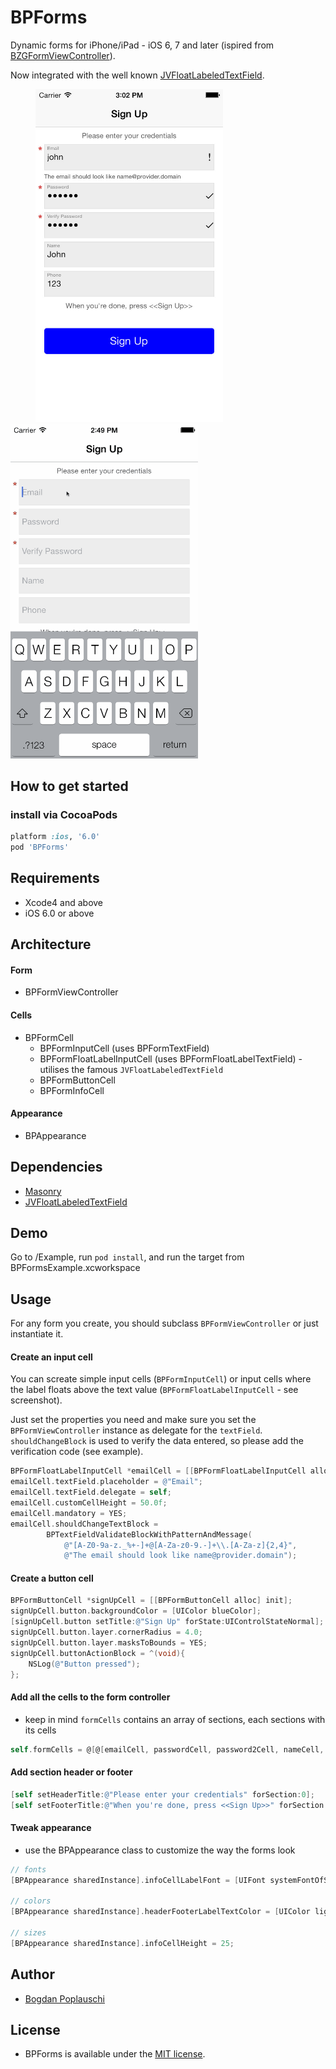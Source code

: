 BPForms
=======

Dynamic forms for iPhone/iPad - iOS 6, 7 and later (ispired from [BZGFormViewController](https://github.com/benzguo/BZGFormViewController)).

Now integrated with the well known [JVFloatLabeledTextField](https://github.com/jverdi/JVFloatLabeledTextField).

<p align="left" >
  <img src="BPForms.jpeg" title="BPForms demo image" float=left width=300 hspace=40>
  <img src="BPForms.gif" title="BPForms demo" float=right width=300>
</p>

## How to get started

### install via CocoaPods
```ruby
platform :ios, '6.0'
pod 'BPForms'
```

## Requirements

- Xcode4 and above
- iOS 6.0 or above

## Architecture

#### Form
- BPFormViewController

#### Cells
- BPFormCell
  - BPFormInputCell (uses BPFormTextField)
  - BPFormFloatLabelInputCell (uses BPFormFloatLabelTextField) - utilises the famous `JVFloatLabeledTextField`
  - BPFormButtonCell
  - BPFormInfoCell

#### Appearance
- BPAppearance

## Dependencies
- [Masonry](https://github.com/cloudkite/Masonry)
- [JVFloatLabeledTextField](https://github.com/jverdi/JVFloatLabeledTextField)

## Demo

Go to /Example, run ```pod install```, and run the target from BPFormsExample.xcworkspace

## Usage

For any form you create, you should subclass ```BPFormViewController``` or just instantiate it.

#### Create an input cell

You can screate simple input cells (`BPFormInputCell`) or input cells where the label floats above the text value (`BPFormFloatLabelInputCell` - see screenshot).

Just set the properties you need and make sure you set the ```BPFormViewController``` instance as delegate for the ```textField```.
```shouldChangeBlock``` is used to verify the data entered, so please add the verification code (see example).

```objectivec
BPFormFloatLabelInputCell *emailCell = [[BPFormFloatLabelInputCell alloc] init];
emailCell.textField.placeholder = @"Email";
emailCell.textField.delegate = self;
emailCell.customCellHeight = 50.0f;
emailCell.mandatory = YES;
emailCell.shouldChangeTextBlock =
        BPTextFieldValidateBlockWithPatternAndMessage(
            @"[A-Z0-9a-z._%+-]+@[A-Za-z0-9.-]+\\.[A-Za-z]{2,4}",
            @"The email should look like name@provider.domain");
```

#### Create a button cell

```objectivec
BPFormButtonCell *signUpCell = [[BPFormButtonCell alloc] init];
signUpCell.button.backgroundColor = [UIColor blueColor];
[signUpCell.button setTitle:@"Sign Up" forState:UIControlStateNormal];
signUpCell.button.layer.cornerRadius = 4.0;
signUpCell.button.layer.masksToBounds = YES;
signUpCell.buttonActionBlock = ^(void){
    NSLog(@"Button pressed");
};
```

#### Add all the cells to the form controller

- keep in mind ```formCells``` contains an array of sections, each sections with its cells

```objectivec
self.formCells = @[@[emailCell, passwordCell, password2Cell, nameCell, phoneCell], @[signUpCell]];
```

#### Add section header or footer

```objectivec
[self setHeaderTitle:@"Please enter your credentials" forSection:0];
[self setFooterTitle:@"When you're done, press <<Sign Up>>" forSection:0];
```

#### Tweak appearance

- use the BPAppearance class to customize the way the forms look

```objectivec
// fonts
[BPAppearance sharedInstance].infoCellLabelFont = [UIFont systemFontOfSize:12];

// colors
[BPAppearance sharedInstance].headerFooterLabelTextColor = [UIColor lightGray];

// sizes
[BPAppearance sharedInstance].infoCellHeight = 25;
```

## Author
- [Bogdan Poplauschi](https://github.com/bpoplauschi)

## License
- BPForms is available under the [MIT license](LICENSE).
